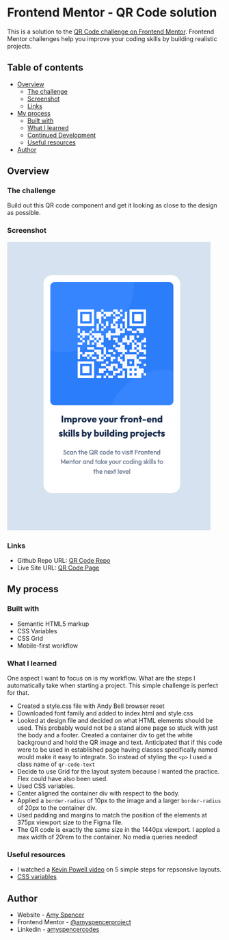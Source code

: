 # Frontend Mentor - QR Code solution

This is a solution to the [QR Code challenge on Frontend Mentor](https://www.frontendmentor.io/challenges/qr-code-component-iux_sIO_H). Frontend Mentor challenges help you improve your coding skills by building realistic projects.

## Table of contents

- [Overview](#overview)
  - [The challenge](#the-challenge)
  - [Screenshot](#screenshot)
  - [Links](#links)
- [My process](#my-process)
  - [Built with](#built-with)
  - [What I learned](#what-i-learned)
  - [Continued Development](#continued-development)
  - [Useful resources](#useful-resources)
- [Author](#author)

## Overview

### The challenge

Build out this QR code component and get it looking as close to the design as possible.

### Screenshot

![](./Screenshot%20QR%20code%20component.png)

### Links

- Github Repo URL: [QR Code Repo](https://github.com/amyspencerproject/qr-code)
- Live Site URL: [QR Code Page](https://amyspencerproject.github.io/qr-code/)

## My process

### Built with

- Semantic HTML5 markup
- CSS Variables
- CSS Grid
- Mobile-first workflow

### What I learned

One aspect I want to focus on is my workflow. What are the steps I automatically take when starting a project. This simple challenge is perfect for that.

- Created a style.css file with Andy Bell browser reset
- Downloaded font family and added to index.html and style.css
- Looked at design file and decided on what HTML elements should be used. This probably would not be a stand alone page so stuck with just the body and a footer. Created a container div to get the white background and hold the QR image and text. Anticipated that if this code were to be used in established page having classes specifically named would make it easy to integrate. So instead of styling the `<p>` I used a class name of `qr-code-text`
- Decide to use Grid for the layout system because I wanted the practice. Flex could have also been used.
- Used CSS variables.
- Center aligned the container div with respect to the body.
- Applied a `border-radius` of 10px to the image and a larger `border-radius` of 20px to the container div.
- Used padding and margins to match the position of the elements at 375px viewport size to the Figma file.
- The QR code is exactly the same size in the 1440px viewport. I appled a max width of 20rem to the container. No media queries needed!

### Useful resources

- I watched a [Kevin Powell video](https://www.youtube.com/watch?v=VQraviuwbzU) on 5 simple steps for repsonsive layouts.
- [CSS variables](https://www.w3schools.com/css/css3_variables.asp)

## Author

- Website - [Amy Spencer](https://spencerproject.com/)
- Frontend Mentor - [@amyspencerproject](https://www.frontendmentor.io/profile/amyspencerproject)
- Linkedin - [amyspencercodes](https://www.linkedin.com/in/amyspencercodes/)
